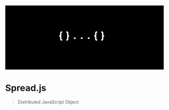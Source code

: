 ![logo](djso.png)

# Spread.js

> Distributed JavaScript Object


<!-- [Get going](#/?id=distributed-javascript-object) -->
